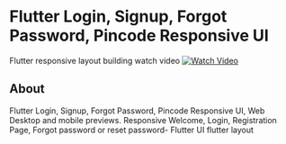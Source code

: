 # Flutter Login, Signup, Forgot Password, Pincode Responsive UI

Flutter responsive layout building 
watch video
[![Watch Video](https://img.youtube.com/vi/a4TFufrfChg/0.jpg)](https://www.youtube.com/watch?v=a4TFufrfChg)

## About
Flutter Login, Signup, Forgot Password, Pincode Responsive UI, Web Desktop and mobile previews. Responsive Welcome, Login, Registration Page, Forgot password or reset password- Flutter UI flutter layout
